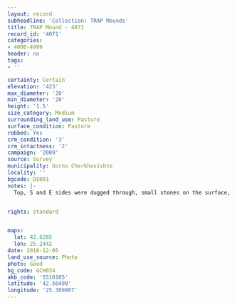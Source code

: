 ```yaml
---
layout: record
subheadline: 'Collection: TRAP Mounds'
title: TRAP Mound - 4071
record_id: '4071'
categories:
- 4000-4999
header: no
tags:
- ''

certainty: Certain
elevation: '423'
max_diameter: '20'
min_diameter: '20'
height: '1.5'
size_category: Medium
surrounding_land_use: Pasture
surface_condition: Pasture
robbed: Yes
crm_condition: '3'
crm_intactness: '2'
campaign: '2009'
source: Survey
municipality: Gorno Cherkhovishte
locality: ''
bgcode: DS001
notes: |-
  Top, S and E sides were dugged through, small stones on the surface, old robbers' trench's.


rights: standard


maps:
  lat: 42.6285
  lon: 25.2442
date: 2018-12-05
land_use_source: Photo
photo: Good
bg_code: GCH034
akb_code: '5510105'
latitude: '42.56499'
longitude: '25.309807'
---
```

